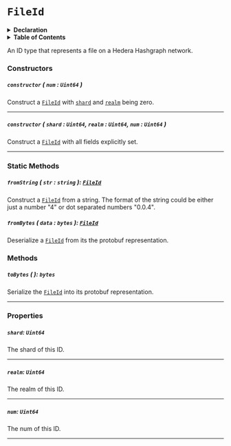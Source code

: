 # `FileId`

<details>
<summary><b>Declaration</b></summary>

```typescript
class FileId {
    constructor(num: Uint64);

    constructor(shard: Uint64, realm: Uint64, num: Uint64);

    fromString(str: string): FileId;

    fromBytes(data: bytes): FileId;

    /* property */ shard: Uint64;

    /* property */ realm: Uint64;

    /* property */ num: Uint64;

    toBytes(): bytes;

    toString(): string;
}
```

</details>

<details>
<summary><b>Table of Contents</b></summary>



| Item | Java | JavaScript | Go
| - | - | - | - |
| [`constructor`](#constructor-num-uint64-) | ✅ | ✅ | ✅
| [`fromString`](#fromstring-str-string-fileid) | ✅ | ✅ | ✅
| [`fromBytes`](#frombytes-data-bytes-fileid) | ✅ | ✅ | ✅
| [`shard`](#shard-uint64) | ✅ | ✅ | ✅
| [`realm`](#realm-uint64) | ✅ | ✅ | ✅
| [`num`](#num-uint64) | ✅ | ✅ | ✅
| [`toBytes`](#tobytes-bytes) | ✅ | ✅ | ✅

</details>

An ID type that represents a file on a Hedera Hashgraph network.

### Constructors

##### `constructor` ( `num` : `Uint64` )

Construct a [`FileId`](#) with [`shard`](#shard-uint64) and [`realm`](#realm-uint64) being zero.

---

##### `constructor` ( `shard` : `Uint64`, `realm` : `Uint64`, `num` : `Uint64` )

Construct a [`FileId`](#) with all fields explicitly set.

---

### Static Methods

##### `fromString` ( `str` : `string` ): [`FileId`](#fileid)

Construct a [`FileId`](#) from a string. The format of the string could be either just
a number "4" or dot separated numbers "0.0.4".

##### `fromBytes` ( `data` : `bytes` ): [`FileId`](#fileid)

Deserialize a [`FileId`](#) from its the protobuf representation.

### Methods

##### `toBytes` ( ): `bytes`

Serialize the [`FileId`](#) into its protobuf representation.

---

### Properties

##### `shard`: `Uint64`

The shard of this ID.

---

##### `realm`: `Uint64`

The realm of this ID.

---

##### `num`: `Uint64`

The num of this ID.

---
